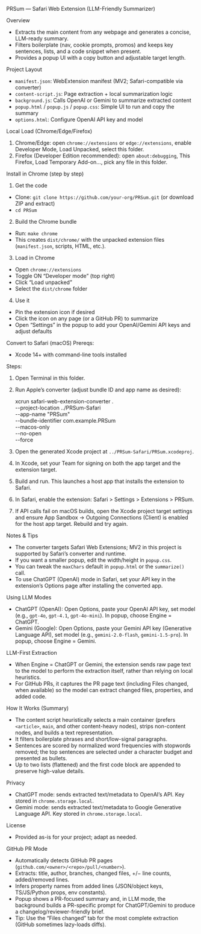 PRSum — Safari Web Extension (LLM-Friendly Summarizer)

Overview
- Extracts the main content from any webpage and generates a concise, LLM-ready summary.
- Filters boilerplate (nav, cookie prompts, promos) and keeps key sentences, lists, and a code snippet when present.
- Provides a popup UI with a copy button and adjustable target length.

Project Layout
- `manifest.json`: WebExtension manifest (MV2; Safari-compatible via converter)
- `content-script.js`: Page extraction + local summarization logic
- `background.js`: Calls OpenAI or Gemini to summarize extracted content
- `popup.html` / `popup.js` / `popup.css`: Simple UI to run and copy the summary
- `options.html`: Configure OpenAI API key and model

Local Load (Chrome/Edge/Firefox)
1. Chrome/Edge: open `chrome://extensions` or `edge://extensions`, enable Developer Mode, Load Unpacked, select this folder.
2. Firefox (Developer Edition recommended): open `about:debugging`, This Firefox, Load Temporary Add-on…, pick any file in this folder.

Install in Chrome (step by step)
1) Get the code
- Clone: `git clone https://github.com/your-org/PRSum.git` (or download ZIP and extract)
- `cd PRSum`

2) Build the Chrome bundle
- Run: `make chrome`
- This creates `dist/chrome/` with the unpacked extension files (`manifest.json`, scripts, HTML, etc.).

3) Load in Chrome
- Open `chrome://extensions`
- Toggle ON “Developer mode” (top right)
- Click “Load unpacked”
- Select the `dist/chrome` folder

4) Use it
- Pin the extension icon if desired
- Click the icon on any page (or a GitHub PR) to summarize
- Open “Settings” in the popup to add your OpenAI/Gemini API keys and adjust defaults

Convert to Safari (macOS)
Prereqs:
- Xcode 14+ with command-line tools installed

Steps:
1. Open Terminal in this folder.
2. Run Apple’s converter (adjust bundle ID and app name as desired):

   xcrun safari-web-extension-converter . \
     --project-location ../PRSum-Safari \
     --app-name "PRSum" \
     --bundle-identifier com.example.PRSum \
     --macos-only \
     --no-open \
     --force

3. Open the generated Xcode project at `../PRSum-Safari/PRSum.xcodeproj`.
4. In Xcode, set your Team for signing on both the app target and the extension target.
5. Build and run. This launches a host app that installs the extension to Safari.
6. In Safari, enable the extension: Safari > Settings > Extensions > PRSum.
7. If API calls fail on macOS builds, open the Xcode project target settings and ensure App Sandbox → Outgoing Connections (Client) is enabled for the host app target. Rebuild and try again.

Notes & Tips
- The converter targets Safari Web Extensions; MV2 in this project is supported by Safari’s converter and runtime.
- If you want a smaller popup, edit the width/height in `popup.css`.
- You can tweak the `maxChars` default in `popup.html` or the `summarize()` call.
- To use ChatGPT (OpenAI) mode in Safari, set your API key in the extension’s Options page after installing the converted app.

Using LLM Modes
- ChatGPT (OpenAI): Open Options, paste your OpenAI API key, set model (e.g., `gpt-4o`, `gpt-4.1`, `gpt-4o-mini`). In popup, choose Engine = ChatGPT.
- Gemini (Google): Open Options, paste your Gemini API key (Generative Language API), set model (e.g., `gemini-2.0-flash`, `gemini-1.5-pro`). In popup, choose Engine = Gemini.

LLM-First Extraction
- When Engine = ChatGPT or Gemini, the extension sends raw page text to the model to perform the extraction itself, rather than relying on local heuristics.
- For GitHub PRs, it captures the PR page text (including Files changed, when available) so the model can extract changed files, properties, and added code.

How It Works (Summary)
- The content script heuristically selects a main container (prefers `<article>`, `main`, and other content-heavy nodes), strips non-content nodes, and builds a text representation.
- It filters boilerplate phrases and short/low-signal paragraphs.
- Sentences are scored by normalized word frequencies with stopwords removed; the top sentences are selected under a character budget and presented as bullets.
- Up to two lists (flattened) and the first code block are appended to preserve high-value details.

 Privacy
- ChatGPT mode: sends extracted text/metadata to OpenAI’s API. Key stored in `chrome.storage.local`.
- Gemini mode: sends extracted text/metadata to Google Generative Language API. Key stored in `chrome.storage.local`.

License
- Provided as-is for your project; adapt as needed.

GitHub PR Mode
- Automatically detects GitHub PR pages (`github.com/<owner>/<repo>/pull/<number>`).
- Extracts: title, author, branches, changed files, +/− line counts, added/removed lines.
- Infers property names from added lines (JSON/object keys, TS/JS/Python props, env constants).
- Popup shows a PR-focused summary and, in LLM mode, the background builds a PR-specific prompt for ChatGPT/Gemini to produce a changelog/reviewer-friendly brief.
- Tip: Use the “Files changed” tab for the most complete extraction (GitHub sometimes lazy-loads diffs).
